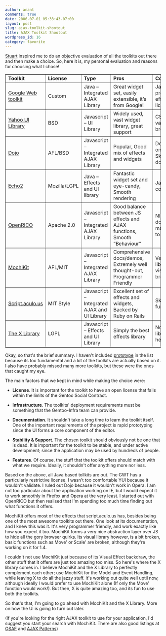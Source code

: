 ```yaml
---
author: anant
comments: true
date: 2006-07-01 05:33:43-07:00
layout: post
slug: ajax-toolkit-shootout
title: AJAX Toolkit Shootout
wordpress_id: 16
category: favorite
---
```


[Stuart](http://www.stuartherbert.com/) inspired me to do an objective
evaluation of all the toolkits out there and then make a choice. So, here it
is, my personal evaluation and reasons for choosing what I chose!

<table border="1" width="100%">
<tbody>
  <tr>
    <td><strong>Toolkit</strong></td>
    <td><strong>License</strong></td>
    <td><strong>Type</strong></td>
    <td><strong>Pros</strong></td>
    <td><strong>Cons</strong></td>
  </tr>
  <tr>
    <td><a href="http://code.google.com/webtoolkit/">Google Web toolkit</a></td>
    <td>Custom</td>
    <td>Java &#8211; Integrated AJAX Library</td>
    <td>Great widget set, easily extensible, it&#8217;s from Google!</td>
    <td>Java based, no pretty visual effects, Bad license</td>
  </tr>
  <tr>
    <td><a href="http://developer.yahoo.com/yui/">Yahoo UI Library</a></td>
    <td>BSD</td>
    <td>Javascript &#8211; UI Library</td>
    <td>Widely used, vast widget library, great support</td>
    <td>CSS does not validate, Some browser quirks</td>
  </tr>
  <tr>
    <td><a href="http://www.dojotoolkit.org/">Dojo</a></td>
    <td>AFL/BSD</td>
    <td>Javascript &#8211; Integrated AJAX Library</td>
    <td>Popular, Good mix of effects and widgets</td>
    <td>Doesn&#8217;t work on Opera, Skimpy documentation</td>
  </tr>
  <tr>
    <td><a href="http://www.nextapp.com/platform/echo2/echo/">Echo2</a></td>
    <td>Mozilla/LGPL</td>
    <td>Java &#8211; Effects and UI library</td>
    <td>Fantastic widget set and eye-candy, Smooth rendering</td>
    <td>Java based, No control on JS</td>
  </tr>
  <tr>
    <td><a href="http://www.openrico.org/">OpenRICO</a></td>
    <td>Apache 2.0</td>
    <td>Javascript &#8211; Integrated AJAX Library</td>
    <td>Good balance between JS effects and AJAX functions, Smooth &#8220;Behaviour&#8221;</td>
    <td>NIL documentation, making it hard to learn</td>
  </tr>
  <tr>
    <td><a href="http://www.mochikit.com/">MochiKit</a></td>
    <td>AFL/MIT</td>
    <td>Javascript &#8211; Integrated AJAX Library</td>
    <td>Comprehensive docs/demos, Extremely well thought-out, Programmer Friendly</td>
    <td>Very Basic library, Some visual effects broken</td>
  </tr>
  <tr>
    <td><a href="http://script.aculo.us/">Script.aculo.us</a></td>
    <td>MIT Style</td>
    <td>Javascript &#8211; Integrated AJAX and UI Library</td>
    <td>Excellent set of effects and widgets, Backed by Ruby on Rails</td>
    <td>Skimpy AJAX function set</td>
  </tr>
  <tr>
    <td><a href="http://www.cross-browser.com/toys/">The X Library</a></td>
    <td>LGPL</td>
    <td>Javascript &#8211; Effects and UI Library</td>
    <td>Simply the best effects library</td>
    <td>Not a great UI library, Slightly heavy in size</td>
  </tr>
</tbody>
</table>

Okay, so that's the brief summary. I haven't included
[prototype](http://prototype.conio.net/) in the list because its too
fundamental and a lot of the toolkits are actually based on it. I also have
probably missed many more toolkits, but these were the ones that caught my
eye.

The main factors that we kept in mind while making the choice were:

* **License**. It is important for the toolkit to have an open license that
falls within the limits of the Gentoo Social Contract.

* **Infrastructure**. The toolkits' deployment requirements must be
something that the Gentoo-Infra team can provide.

* **Documentation**. It shouldn't take a long time to learn the toolkit
itself. One of the important requirements of the project is rapid prototyping
since the UI forms a core component of the editor.

* **Stability & Support**. The chosen toolkit should obviously not be one
that is dead. It is important for the toolkit to be stable, and under active
development; since the application may be used by hundreds of people.

* **Features**. Of course, the stuff that the toolkit offers should match
with what we require. Ideally, it shouldn't offer anything more nor less.

Based on the above, all Java based tollkits are out. The GWT has a
particularly restrictive license. I wasn't too comfortable YUI because it
wouldn't validate. I ruled out Dojo because it wouldn't work in Opera. I am
not too particular about the application working on IE, but I would expect it
to work smoothly in Firefox and Opera at the very least. I started out with
OpenRICO but then realised that I'm spending too much time finding out what
functions it offers.

MochiKit offers most of the effects that script.aculo.us has, besides being
one of the most awesome toolkits out there. One look at its documentation,
and I knew this was it. It's very programmer friendly, and work exactly like
how you expect it too. MochiKit forms a very nice abstraction layer over JS
to hide all the gory browser quirks. Its visual library however, is a bit
broken, basic functions such as Move' or Scale' are broken, although they're
working on it for 1.4.

I couldn't not use MochiKit just because of its Visual Effect backdraw, the
other stuff that it offers are just too amazing too miss. So here's where the
X library comes in. I believe MochiKit and the X Library to perfectly
complement each other; use MochiKit for the Model and Event Handling, while
leaving X to do all the jazzy stuff. It's working out quite well uptil now,
although ideally I would prefer to use MochiKit alone (If only the Move'
function would work!). But then, X is quite amazing too, and its fun to use
both the toolkits.

So that's that, I'm going to go ahead with MochiKit and the X Library. More
on how the UI is going to turn out later.

(If you're looking for the right AJAX toolkit to use for your application,
I'd suggest you start your search with MochiKit. There are also good listings
at [OSAF](http://wiki.osafoundation.org/bin/view/Projects/AjaxLibraries) and
[AJAX Patterns](http://ajaxpatterns.org/Frameworks))
